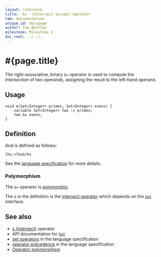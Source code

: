 ```yaml
---
layout: reference
title: `&=` (intersect assign) operator
tab: documentation
unique_id: docspage
author: Tom Bentley
milestone: Milestone 2
doc_root: ../../..
---
```


# #{page.title}

The right-associative, binary `&=` operator is used to compute the 
*intersection* of two operands, assigning the result to the left-hand 
operand.

## Usage 

    void m(Set<Integer> primes, Set<Integer> evens) {
        variable Set<Integer> two := primes;
        two &= evens;
    }

## Definition

And is defined as follows:

<!-- no-check -->
    lhs:=lhs&rhs

See the [language specification](#{page.doc_root}/#{site.urls.spec_relative}#sets) for 
more details.

### Polymorphism

The `&=` operator is [polymorphic](#{page.doc_root}/reference/operator/operator-polymorphism). 

The `&` in the definition is the [intersect operator](../intersect) which 
depends on the [`Set`](#{page.doc_root}/api/ceylon/language/interface_Set.html) interface.

## See also

* [`&` (intersect)](../intersect) operator
* API documentation for [`Set`](#{page.doc_root}/api/ceylon/language/interface_Set.html)
* [set operators](#{page.doc_root}/#{site.urls.spec_relative}#sets) in the 
  language specification
* [operator precedence](#{page.doc_root}/#{site.urls.spec_relative}#operatorprecedence) in the 
  language specification
* [Operator polymorphism](#{page.doc_root}/tour/language-module/#operator_polymorphism) 

